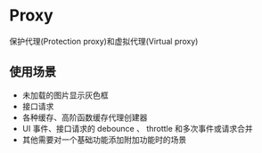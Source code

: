 # Proxy

保护代理(Protection proxy)和虚拟代理(Virtual proxy)

## 使用场景
* 未加载的图片显示灰色框
* 接口请求
* 各种缓存、高阶函数缓存代理创建器
* UI 事件、接口请求的 debounce 、 throttle 和多次事件或请求合并
* 其他需要对一个基础功能添加附加功能时的场景